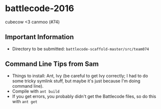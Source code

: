 # battlecode-2016
cubecow &lt;3 canmoo (#74)

## Important Information
- Directory to be submitted: `battlecode-scaffold-master/src/team074`

## Command Line Tips from Sam
- Things to install: Ant, Ivy (be careful to get Ivy correctly; I had to do some tricky symlink stuff, but maybe it's just because I'm doing command line).
- Compile with `ant build`
- If you get errors, you probably didn't get the Battlecode files, so do this with `ant get`
